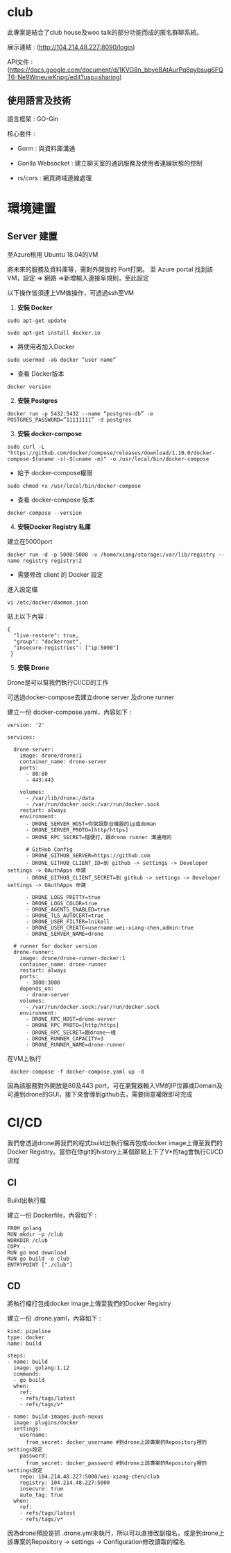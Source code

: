 # club
此專案是結合了club house及woo talk的部分功能而成的匿名群聊系統。

展示連結 : (http://104.214.48.227:8090/login)

API文件 : (https://docs.google.com/document/d/1KVG8n_bbyeBAtAurPq8pybsug6FQT6-Ne9WmeuwKnpg/edit?usp=sharing)

## 使用語言及技術

語言框架 : GO-Gin 

核心套件 : 

* Gorm : 與資料庫溝通

* Gorilla Websocket : 建立聊天室的通訊服務及使用者連線狀態的控制

* rs/cors : 網頁跨域連線處理

# 環境建置
## Server 建置
至Azure租用 Ubuntu 18.04的VM

將未來的服務及資料庫等，需對外開放的 Port打開。
至 Azure portal 找到該VM，設定 => 網路 =>新增輸入連接阜規則，至此設定

以下操作皆須連上VM做操作，可透過ssh至VM

1. **安裝 Docker**

`sudo apt-get update`

`sudo apt-get install docker.io`

  - 將使用者加入Docker
  
  `sudo usermod -aG docker “user name”`
  
  - 查看 Docker版本
  
  `docker version`
  
2. **安裝 Postgres**

`docker run -p 5432:5432 --name “postgres-db” -e POSTGRES_PASSWORD=”11111111” -d postgres`

3. **安裝 docker-compose**

`sudo curl -L "https://github.com/docker/compose/releases/download/1.10.0/docker-compose-$(uname -s)-$(uname -m)" -o /usr/local/bin/docker-compose`

  - 給予 docker-compose權限
  
  `sudo chmod +x /usr/local/bin/docker-compose`
  
  - 查看 docker-compose 版本
  
  `docker-compose --version`
  
4. **安裝Docker Registry 私庫**

建立在5000port

`docker run -d -p 5000:5000 -v /home/xiang/storage:/var/lib/registry --name registry registry:2`
  - 需要修改 client 的 Docker 設定
  
  進入設定檔
  
  `vi /etc/docker/daemon.json`
  
  貼上以下內容 : 
  
  ```
  {
    "live-restore": true,
    "group": "dockerroot",
    "insecure-registries": ["ip:5000"] 
   }
   ````
   
5. **安裝 Drone**

Drone是可以幫我們執行CI/CD的工作

可透過docker-compose去建立drone server 及drone runner

建立一份 docker-compose.yaml，內容如下 : 

```
version: '2'
 
services:
 
  drone-server:
    image: drone/drone:1
    container_name: drone-server
    ports:
      - 80:80
      - 443:443
      
    volumes:
      - /var/lib/drone:/data
      - /var/run/docker.sock:/var/run/docker.sock
    restart: always
    environment:
      - DRONE_SERVER_HOST=你架設那台機器的ip或doman
      - DRONE_SERVER_PROTO=[http/https]
      - DRONE_RPC_SECRET=隨便打，跟drone runner 溝通用的
 
      # GitHub Config
      - DRONE_GITHUB_SERVER=https://github.com
      - DRONE_GITHUB_CLIENT_ID=到 github -> settings -> Developer settings -> OAuthApps 申請
      - DRONE_GITHUB_CLIENT_SECRET=到 github -> settings -> Developer settings -> OAuthApps 申請
 
      - DRONE_LOGS_PRETTY=true
      - DRONE_LOGS_COLOR=true
      - DRONE_AGENTS_ENABLED=true
      - DRONE_TLS_AUTOCERT=true
      - DRONE_USER_FILTER=lnikell
      - DRONE_USER_CREATE=username:wei-xiang-chen,admin:true
      - DRONE_SERVER_NAME=drone
 
  # runner for docker version
  drone-runner:
    image: drone/drone-runner-docker:1
    container_name: drone-runner
    restart: always
    ports:
      - 3000:3000
    depends_on:
      - drone-server
    volumes:
      - /var/run/docker.sock:/var/run/docker.sock
    environment:
      - DRONE_RPC_HOST=drone-server
      - DRONE_RPC_PROTO=[http/https]
      - DRONE_RPC_SECRET=跟drone一樣
      - DRONE_RUNNER_CAPACITY=3
      - DRONE_RUNNER_NAME=drone-runner
```
在VM上執行

` docker-compose -f docker-compose.yaml up -d`

因為該服務對外開放是80及443 port，可在瀏覽器輸入VM的IP位置或Domain及可連到drone的GUI，接下來會導到github去，需要同意權限即可完成

# CI/CD


我們會透過drone將我們的程式build出執行檔再包成docker image上傳至我們的Docker Registry。當你在你git的history上某個節點上下了V*的tag會執行CI/CD流程

## CI

Build出執行檔

建立一份 Dockerfile，內容如下 : 

```
FROM golang
RUN mkdir -p /club
WORKDIR /club
COPY . .
RUN go mod download
RUN go build -o club
ENTRYPOINT ["./club"]
```

## CD

將執行檔打包成docker image上傳至我們的Docker Registry

建立一份 .drone.yaml，內容如下 : 

```
kind: pipeline
type: docker
name: build

steps:
- name: build
  image: golang:1.12
  commands:
  - go build
  when:
    ref:
    - refs/tags/latest
    - refs/tags/v*

- name: build-images-push-nexus
  image: plugins/docker
  settings: 
    username: 
      from_secret: docker_username #到drone上該專案的Repository裡的settings設定
    password: 
      from_secret: docker_password #到drone上該專案的Repository裡的settings設定
    repo: 104.214.48.227:5000/wei-xiang-chen/club
    registry: 104.214.48.227:5000
    insecure: true
    auto_tag: true
  when:
    ref:
    - refs/tags/latest
    - refs/tags/v*
```

因為drone預設是抓 .drone.yml來執行，所以可以直接改副檔名，或是到drone上該專案的Repository -> settings -> Configuration修改讀取的檔名
